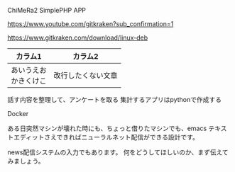 ChiMeRa2
SimplePHP APP

https://www.youtube.com/gitkraken?sub_confirmation=1

https://www.gitkraken.com/download/linux-deb

|カラム1|カラム2|
|---|---|
|あいうえお<br>かきくけこ|改行したくない文章|

話す内容を整理して、アンケートを取る
集計するアプリはpythonで作成する

Docker

ある日突然マシンが壊れた時にも、ちょっと借りたマシンでも、emacs
テキストエディットさえできればニューラルネット配信ができる設計です。

news配信システムの入力でもあります。
何をどうしてほしいのか、まず伝えてみましょう。